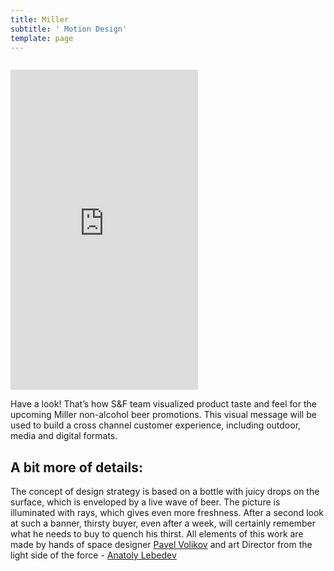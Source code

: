 ```yaml
---
title: Miller
subtitle: ' Motion Design'
template: page
---
```

![]()

<iframe src="https://watch.cloudflarestream.com/72cc4a927a435cbdd3651292e8947813 width="1024" height="512" frameborder="0" allow="autoplay; fullscreen" allowfullscreen></iframe>

Have a look! That’s how S&F team visualized product taste and feel for the upcoming Miller non-alcohol beer promotions. This visual message will be used to build a cross channel customer experience, including outdoor, media and digital formats.

## A bit more of details:

The concept of design strategy is based on a bottle with juicy drops on the surface, which is enveloped by a live wave of beer. The picture is illuminated with rays, which gives even more freshness. After a second look at such a banner, thirsty buyer, even after a week, will certainly remember what he needs to buy to quench his thirst. All elements of this work are made by hands of space designer [Pavel Volikov](https://www.linkedin.com/in/paul-volikov-0596a034/) and art Director from the light side of the force - [Anatoly Lebedev](https://www.linkedin.com/in/anatoly-lebedev-061978a8/)
